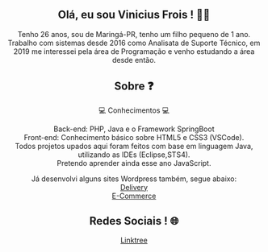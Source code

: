 <h2 align="center">Olá, eu sou Vinicius Frois ! 👨‍💻 </h2>
<p align="center">Tenho 26 anos, sou de Maringá-PR, tenho um filho pequeno de 1 ano.<br>Trabalho com sistemas desde 2016 como Analisata de Suporte Técnico, em 2019 me interessei pela área de Programação e venho estudando a área desde então.</p>

<h2 align="center"> Sobre ❓</h2>
<p align="center">💻 Conhecimentos 💻</p>
<p align="center">Back-end: PHP, Java e o Framework SpringBoot<br>
Front-end: Conhecimento básico sobre HTML5 e CSS3 (VSCode).<br>
Todos projetos upados aqui foram feitos com base em linguagem Java, utilizando as IDEs (Eclipse,STS4).<br>
Pretendo aprender  ainda esse ano JavaScript.<br>
<p align="center">Já desenvolvi alguns sites Wordpress também, segue abaixo:<br>
<a href="https://rangobomdelivery.com.br/">Delivery</a><br>
<a href="https://uzzemarte.com.br/">E-Commerce</a></p>

<h2 align="center">Redes Sociais ! 🌐</h2>
<p align="center"><a href="https://linktr.ee/vinifrois">Linktree</a></p>
